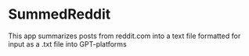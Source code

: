 # SummedReddit
This app summarizes posts from reddit.com into a text file formatted for input as a .txt file into GPT-platforms
